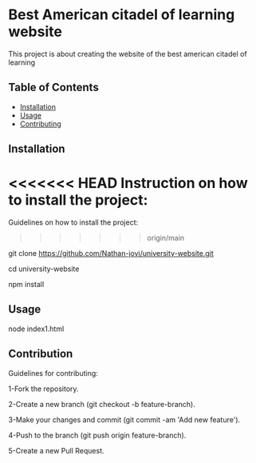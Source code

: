 # Best American citadel of learning website

This project is about creating the website of the best american citadel of learning 

## Table of Contents

- [Installation](#installation)
- [Usage](#usage)
- [Contributing](#contributing)

## Installation

<<<<<<< HEAD
Instruction on how to install the project:
=======
Guidelines on how to install the project:
>>>>>>> origin/main


git clone https://github.com/Nathan-jovi/university-website.git  

cd university-website  

npm install  


## Usage

node index1.html

## Contribution

 Guidelines for contributing:

1-Fork the repository.  

2-Create a new branch (git checkout -b feature-branch).  

3-Make your changes and commit (git commit -am 'Add new feature').  

4-Push to the branch (git push origin feature-branch).  

5-Create a new Pull Request.  

